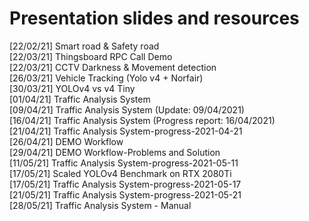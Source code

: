 # Presentation slides and resources  

[22/02/21] Smart road & Safety road  
[22/03/21] Thingsboard RPC Call Demo  
[22/03/21] CCTV Darkness & Movement detection  
[26/03/21] Vehicle Tracking (Yolo v4 + Norfair)  
[30/03/21] YOLOv4 vs v4 Tiny  
[01/04/21] Traffic Analysis System  
[09/04/21] Traffic Analysis System (Update: 09/04/2021)  
[16/04/21] Traffic Analysis System (Progress report: 16/04/2021)  
[21/04/21] Traffic Analysis System-progress-2021-04-21  
[26/04/21] DEMO Workflow  
[29/04/21] DEMO Workflow-Problems and Solution  
[11/05/21] Traffic Analysis System-progress-2021-05-11  
[17/05/21] Scaled YOLOv4 Benchmark on RTX 2080Ti  
[17/05/21] Traffic Analysis System-progress-2021-05-17  
[21/05/21] Traffic Analysis System-progress-2021-05-21  
[28/05/21] Traffic Analysis System - Manual  
